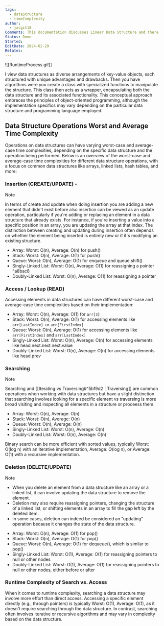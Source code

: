 ```yaml
---
tags:
  - dataStructure
  - timeComplexity
author:
  - jacgit18
Comments: This documentation discusses Linear Data Structure and there runtime for there action.
Status: Done
Started: 
EditDate: 2024-02-29
Relates:
---
```

![[RuntimeProcess.gif]]

I view data structures as diverse arrangements of key-value objects, each structured with unique advantages and drawbacks. Then you have algorithms were  you create a class with specialized functions to manipulate the structure. This class then acts as a wrapper, encapsulating both the data structure and its associated functionality. This conceptual approach embraces the principles of object-oriented programming, although the implementation specifics may vary depending on the particular data structure and programming language employed.


## **Data Structure Operations Worst and Average Time Complexity**

Operations on data structures can have varying worst-case and average-case time complexities, depending on the specific data structure and the operation being performed. Below is an overview of the worst-case and average-case time complexities for different data structure operations, with a focus on common data structures like arrays, linked lists, hash tables, and more:

### Insertion (CREATE/UPDATE) -
>[!note]
> In terms of create and update when doing insertion you are adding a new element that didn't exist before also insertion can be viewed as an update operation, particularly if you're adding or replacing an element in a data structure that already exists. For instance, if you're inserting a value into a specific position in an array, you are updating the array at that index. The distinction between creating and updating during insertion often depends on whether the element being inserted is entirely new or if it's modifying an existing structure. 

- Array: Worst: O(n), Average: O(n) for push()
- Stack: Worst: O(n), Average: O(1) for push()
- Queue: Worst: O(n), Average: O(1) for enqueue and queue.shift()
- Singly-Linked List: Worst: O(n), Average: O(1) for reassigning a pointer ^a8bac8
- Doubly-Linked List: Worst: O(n), Average: O(1) for reassigning a pointer


### Access / Lookup (READ)

Accessing elements in data structures can have different worst-case and average-case time complexities based on their implementation:

- Array: Worst: O(n), Average: O(1) for `arr[3]`
- Stack: Worst: O(n), Average: O(1) for accessing elements like `arr[LastIndex] `or `arr[FirstIndex]`
- Queue: Worst: O(n), Average: O(1) for accessing elements like `arr[FirstIndex]` and `arr[LastIndex]`
- Singly-Linked List: Worst: O(n), Average: O(n) for accessing elements like head.next.next.next.value
- Doubly-Linked List: Worst: O(n), Average: O(n) for accessing elements like head.prev


### Searching 
>[!note] 
>Searching and [[Iterating vs Traversing#^5bf9d2 | Traversing]] are common operations when working with data structures but have a slight distinction that searching involves looking for a specific element vs traversing is more broad visiting and inspecting all elements in a structure or proceess them. 

- Array: Worst: O(n), Average: O(n)
- Stack: Worst: O(n), Average: O(n)
- Queue: Worst: O(n), Average: O(n)
- Singly-Linked List: Worst: O(n), Average: O(n)
- Doubly-Linked List: Worst: O(n), Average: O(n)

Binary search can be more efficient with sorted values, typically Worst: O(log n) with an iterative implementation, Average: O(log n), or Average: O(1) with a recursive implementation.

### Deletion (DELETE/UPDATE)
>[!note]
>- When you delete an element from a data structure like an array or a linked list, it can involve updating the data structure to remove the element.
>- Deletion may also require reassigning pointers, changing the structure of a linked list, or shifting elements in an array to fill the gap left by the deleted item.
>- In some cases, deletion can indeed be considered an "updating" operation because it changes the state of the data structure.

- Array: Worst: O(n), Average: O(1) for pop()
- Stack: Worst: O(n), Average: O(1) for pop()
- Queue: Worst: O(n), Average: O(1) for dequeue(), which is similar to pop()
- Singly-Linked List: Worst: O(1), Average: O(1) for reassigning pointers to null or other nodes
- Doubly-Linked List: Worst: O(1), Average: O(1) for reassigning pointers to null or other nodes, either before or after


### Runtime Complexity of Search vs. Access

When it comes to runtime complexity, searching a data structure may involve more effort than direct access. Accessing a specific element directly (e.g., through pointers) is typically Worst: O(1), Average: O(1), as it doesn't require searching through the data structure. In contrast, searching often involves iterative or recursive algorithms and may vary in complexity based on the data structure.











